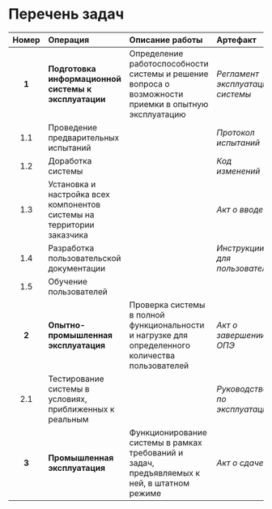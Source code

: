 # Перечень задач


|**Номер**|**Операция**|**Описание работы**|**Артефакт**|
| :-: | :- | :- | :- |
|**1**|**Подготовка информационной системы к эксплуатации**|Определение работоспособности системы и решение вопроса о возможности приемки в опытную эксплуатацию|*Регламент эксплуатации системы*|
|1\.1|Проведение предварительных испытаний||*Протокол испытаний*|
|1\.2|Доработка системы||*Код изменений*|
|1\.3|Установка и настройка всех компонентов системы на территории заказчика||*Акт о вводе*|
|1\.4|Разработка пользовательской документации||*Инструкции для пользователей*|
|1\.5|Обучение пользователей|||
|**2**|**Опытно-промышленная эксплуатация**|Проверка системы в полной функциональности и нагрузке для определенного количества пользователей|*Акт о завершении ОПЭ*|
|2\.1|Тестирование системы в условиях, приближенных к реальным||*Руководство по эксплуатации*|
|**3**|**Промышленная эксплуатация**|Функционирование системы в рамках требований и задач, предъявляемых к ней, в штатном режиме|*Акт о сдаче*|
